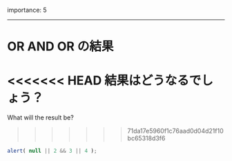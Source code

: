 importance: 5

---

# OR AND OR の結果

<<<<<<< HEAD
結果はどうなるでしょう？
=======
What will the result be?
>>>>>>> 71da17e5960f1c76aad0d04d21f10bc65318d3f6

```js
alert( null || 2 && 3 || 4 );
```
